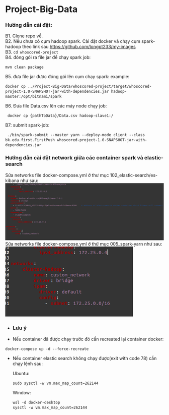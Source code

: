 # Project-Big-Data

### Hướng dẫn cài đặt:

B1. Clone repo về.<br>
B2. Nếu chưa có cụm hadoop spark. Cài đặt docker và chạy cụm spark-hadoop theo link sau <a>https://github.com/longpt233/my-images </a> <br>
B3. ``` cd whoscored-project ``` <br>
B4. đóng gói ra file jar để chạy spark job: 
```
mvn clean package
```
B5. đưa file jar được đóng gói lên cụm chạy spark: example: <br>
```
docker cp ../Project-Big-Data/whoscored-project/target/whoscored-project-1.0-SNAPSHOT-jar-with-dependencies.jar hadoop-master:/opt/bitnami/spark
```
B6. Đưa file Data.csv lên các máy node chạy job:
```   
 docker cp {pathToData}/Data.csv hadoop-slave1:/ 
```

B7: submit spark-job:

```
 ./bin/spark-submit --master yarn --deploy-mode client --class bk.edu.first.FirstPush whoscored-project-1.0-SNAPSHOT-jar-with-dependencies.jar 
```

### Hướng dẫn cài đặt network giữa các container spark và elastic-search
Sửa networks file docker-compose.yml ở thư mục 102_elastic-search/es-kibana như sau:
![img.png](img.png)
Sửa networks file docker-compose.yml ở thử mục 005_spark-yarn như sau:
![img_1.png](img_1.png)
- <h3>Lưu ý
- Nếu container đã được chạy trước đó cần recreated lại container docker: 
```
docker-compose up -d --force-recreate
```
- Nếu container elastic search không chạy được(exit with code 78) cần chạy lệnh sau: </br>

    Ubuntu:
    ```
    sudo sysctl -w vm.max_map_count=262144
    ```
    Window:
    ```
    wsl -d docker-desktop
    sysctl -w vm.max_map_count=262144
    ```